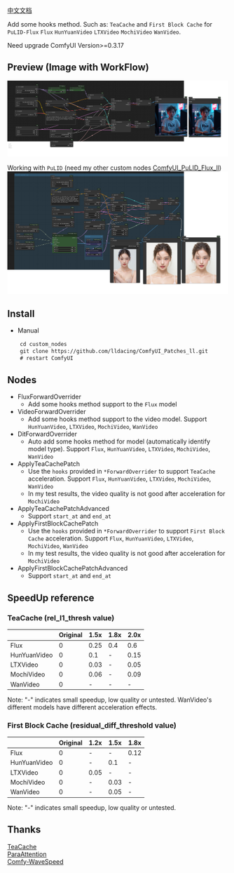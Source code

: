 [中文文档](README_CN.md)

Add some hooks method. Such as: `TeaCache` and `First Block Cache` for `PuLID-Flux` `Flux` `HunYuanVideo` `LTXVideo` `MochiVideo` `WanVideo`.

Need upgrade ComfyUI Version>=0.3.17

## Preview (Image with WorkFlow)
![save api extended](example/workflow_base.png)

Working with `PuLID` (need my other custom nodes [ComfyUI_PuLID_Flux_ll](https://github.com/lldacing/ComfyUI_PuLID_Flux_ll))
![save api extended](example/PuLID_with_teacache.png)


## Install

- Manual
```shell
    cd custom_nodes
    git clone https://github.com/lldacing/ComfyUI_Patches_ll.git
    # restart ComfyUI
```

## Nodes
- FluxForwardOverrider
  - Add some hooks method support to the `Flux` model
- VideoForwardOverrider
  - Add some hooks method support to the video model. Support `HunYuanVideo`, `LTXVideo`, `MochiVideo`, `WanVideo`
- DitForwardOverrider
  - Auto add some hooks method for model (automatically identify model type). Support `Flux`, `HunYuanVideo`, `LTXVideo`, `MochiVideo`, `WanVideo`
- ApplyTeaCachePatch
  - Use the `hooks` provided in `*ForwardOverrider` to support `TeaCache` acceleration. Support `Flux`, `HunYuanVideo`, `LTXVideo`, `MochiVideo`, `WanVideo`
  - In my test results, the video quality is not good after acceleration for `MochiVideo`
- ApplyTeaCachePatchAdvanced
  - Support `start_at` and `end_at`
- ApplyFirstBlockCachePatch
  - Use the `hooks` provided in `*ForwardOverrider` to support `First Block Cache` acceleration. Support `Flux`, `HunYuanVideo`, `LTXVideo`, `MochiVideo`, `WanVideo`
  - In my test results, the video quality is not good after acceleration for `MochiVideo`
- ApplyFirstBlockCachePatchAdvanced
  - Support `start_at` and `end_at`

## SpeedUp reference
### TeaCache (rel_l1_thresh value)
|              | Original | 1.5x | 1.8x | 2.0x |
|--------------|----------|------|------|------|
| Flux         | 0        | 0.25 | 0.4  | 0.6  |
| HunYuanVideo | 0        | 0.1  | -    | 0.15 |
| LTXVideo     | 0        | 0.03 | -    | 0.05 |
| MochiVideo   | 0        | 0.06 | -    | 0.09 |
| WanVideo     | 0        | -    | -    | -    |

Note: "-" indicates small speedup, low quality or untested. WanVideo's different models have different acceleration effects.

### First Block Cache (residual_diff_threshold value)
|              | Original | 1.2x | 1.5x | 1.8x |
|--------------|----------|------|------|------|
| Flux         | 0        | -    | -    | 0.12 |
| HunYuanVideo | 0        | -    | 0.1  | -    |
| LTXVideo     | 0        | 0.05 | -    | -    |
| MochiVideo   | 0        | -    | 0.03 | -    |
| WanVideo     | 0        | -    | 0.05 | -    |

Note: "-" indicates small speedup, low quality or untested.


## Thanks

[TeaCache](https://github.com/ali-vilab/TeaCache)  
[ParaAttention](https://github.com/chengzeyi/ParaAttention)  
[Comfy-WaveSpeed](https://github.com/chengzeyi/Comfy-WaveSpeed)
